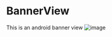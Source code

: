 # BannerView
This is an android banner view
![image](https://github.com/lany192/BannerView/raw/master/preview/preview.png)
